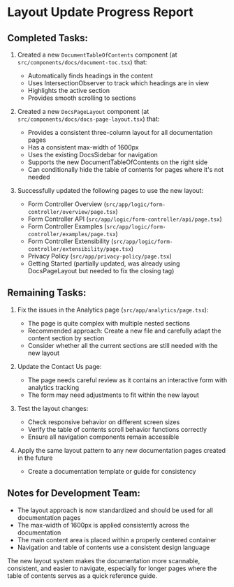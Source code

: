 # Layout Update Progress Report

## Completed Tasks:

1. Created a new `DocumentTableOfContents` component (at `src/components/docs/document-toc.tsx`) that:
   - Automatically finds headings in the content
   - Uses IntersectionObserver to track which headings are in view
   - Highlights the active section
   - Provides smooth scrolling to sections

2. Created a new `DocsPageLayout` component (at `src/components/docs/docs-page-layout.tsx`) that:
   - Provides a consistent three-column layout for all documentation pages
   - Has a consistent max-width of 1600px
   - Uses the existing DocsSidebar for navigation
   - Supports the new DocumentTableOfContents on the right side
   - Can conditionally hide the table of contents for pages where it's not needed

3. Successfully updated the following pages to use the new layout:
   - Form Controller Overview (`src/app/logic/form-controller/overview/page.tsx`)
   - Form Controller API (`src/app/logic/form-controller/api/page.tsx`)
   - Form Controller Examples (`src/app/logic/form-controller/examples/page.tsx`)
   - Form Controller Extensibility (`src/app/logic/form-controller/extensibility/page.tsx`)
   - Privacy Policy (`src/app/privacy-policy/page.tsx`)
   - Getting Started (partially updated, was already using DocsPageLayout but needed to fix the closing tag)

## Remaining Tasks:

1. Fix the issues in the Analytics page (`src/app/analytics/page.tsx`):
   - The page is quite complex with multiple nested sections
   - Recommended approach: Create a new file and carefully adapt the content section by section
   - Consider whether all the current sections are still needed with the new layout

2. Update the Contact Us page:
   - The page needs careful review as it contains an interactive form with analytics tracking
   - The form may need adjustments to fit within the new layout

3. Test the layout changes:
   - Check responsive behavior on different screen sizes
   - Verify the table of contents scroll behavior functions correctly
   - Ensure all navigation components remain accessible

4. Apply the same layout pattern to any new documentation pages created in the future
   - Create a documentation template or guide for consistency

## Notes for Development Team:

- The layout approach is now standardized and should be used for all documentation pages
- The max-width of 1600px is applied consistently across the documentation
- The main content area is placed within a properly centered container
- Navigation and table of contents use a consistent design language

The new layout system makes the documentation more scannable, consistent, and easier to navigate, especially for longer pages where the table of contents serves as a quick reference guide.

